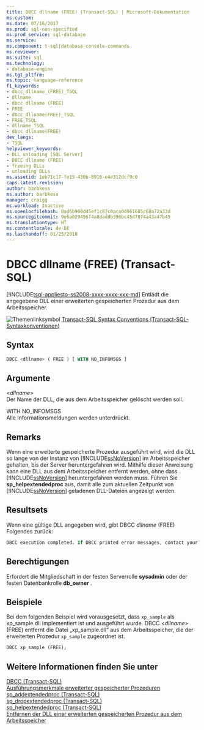 ```yaml
---
title: DBCC dllname (FREE) (Transact-SQL) | Microsoft-Dokumentation
ms.custom: 
ms.date: 07/16/2017
ms.prod: sql-non-specified
ms.prod_service: sql-database
ms.service: 
ms.component: t-sql|database-console-commands
ms.reviewer: 
ms.suite: sql
ms.technology:
- database-engine
ms.tgt_pltfrm: 
ms.topic: language-reference
f1_keywords:
- dbcc_dllname_(FREE)_TSQL
- dllname
- dbcc dllname (FREE)
- FREE
- dbcc_dllname(FREE)_TSQL
- FREE_TSQL
- dllname_TSQL
- dbcc dllname(FREE)
dev_langs:
- TSQL
helpviewer_keywords:
- DLL unloading [SQL Server]
- DBCC dllname (FREE)
- freeing DLLs
- unloading DLLs
ms.assetid: 1eb71c17-fe15-430b-8916-e4e312dcf9c0
caps.latest.revision: 
author: barbkess
ms.author: barbkess
manager: craigg
ms.workload: Inactive
ms.openlocfilehash: 0ad6b900d45ef1c87c0aca0d961685c68a72a33d
ms.sourcegitcommit: 9e6a029456f4a8daddb396bc45d7874a43a47b45
ms.translationtype: HT
ms.contentlocale: de-DE
ms.lasthandoff: 01/25/2018
---
```

# <a name="dbcc-dllname-free-transact-sql"></a>DBCC dllname (FREE) (Transact-SQL)
[!INCLUDE[tsql-appliesto-ss2008-xxxx-xxxx-xxx-md](../../includes/tsql-appliesto-ss2008-xxxx-xxxx-xxx-md.md)] Entlädt die angegebene DLL einer erweiterten gespeicherten Prozedur aus dem Arbeitsspeicher.
  
![Themenlinksymbol](../../database-engine/configure-windows/media/topic-link.gif "Topic link icon") [Transact-SQL Syntax Conventions (Transact-SQL-Syntaxkonventionen)](../../t-sql/language-elements/transact-sql-syntax-conventions-transact-sql.md)
  
## <a name="syntax"></a>Syntax  
```sql
DBCC <dllname> ( FREE ) [ WITH NO_INFOMSGS ]  
```  
  
## <a name="arguments"></a>Argumente  
 \<*dllname*>  
 Der Name der DLL, die aus dem Arbeitsspeicher gelöscht werden soll.  
  
 WITH NO_INFOMSGS  
 Alle Informationsmeldungen werden unterdrückt.  
  
## <a name="remarks"></a>Remarks
Wenn eine erweiterte gespeicherte Prozedur ausgeführt wird, wird die DLL so lange von der Instanz von [!INCLUDE[ssNoVersion](../../includes/ssnoversion-md.md)] im Arbeitsspeicher gehalten, bis der Server heruntergefahren wird. Mithilfe dieser Anweisung kann eine DLL aus dem Arbeitsspeicher entfernt werden, ohne dass [!INCLUDE[ssNoVersion](../../includes/ssnoversion-md.md)] heruntergefahren werden muss. Führen Sie **sp_helpextendedproc** aus, damit alle zum aktuellen Zeitpunkt von [!INCLUDE[ssNoVersion](../../includes/ssnoversion-md.md)] geladenen DLL-Dateien angezeigt werden.
  
## <a name="result-sets"></a>Resultsets  
Wenn eine gültige DLL angegeben wird, gibt DBCC *dllname* (FREE) Folgendes zurück:
  
```sql
DBCC execution completed. If DBCC printed error messages, contact your system administrator.  
```  
  
## <a name="permissions"></a>Berechtigungen  
Erfordert die Mitgliedschaft in der festen Serverrolle **sysadmin** oder der festen Datenbankrolle **db_owner** .
  
## <a name="examples"></a>Beispiele  
Bei dem folgenden Beispiel wird vorausgesetzt, dass `xp_sample` als xp_sample.dll implementiert ist und ausgeführt wurde. DBCC \<*dllname*> (FREE) entfernt die Datei „xp_sample.dll“ aus dem Arbeitsspeicher, die der erweiterten Prozedur `xp_sample` zugeordnet ist.
  
```sql  
DBCC xp_sample (FREE);  
```  
  
## <a name="see-also"></a>Weitere Informationen finden Sie unter  
[DBCC &#40;Transact-SQL&#41;](../../t-sql/database-console-commands/dbcc-transact-sql.md)  
[Ausführungsmerkmale erweiterter gespeicherter Prozeduren](../../relational-databases/extended-stored-procedures-programming/execution-characteristics-of-extended-stored-procedures.md)  
[sp_addextendedproc &#40;Transact-SQL&#41;](../../relational-databases/system-stored-procedures/sp-addextendedproc-transact-sql.md)  
[sp_dropextendedproc &#40;Transact-SQL&#41;](../../relational-databases/system-stored-procedures/sp-dropextendedproc-transact-sql.md)  
[sp_helpextendedproc &#40;Transact-SQL&#41;](../../relational-databases/system-stored-procedures/sp-helpextendedproc-transact-sql.md)  
[Entfernen der DLL einer erweiterten gespeicherten Prozedur aus dem Arbeitsspeicher](../../relational-databases/extended-stored-procedures-programming/unloading-an-extended-stored-procedure-dll.md)
  
  
